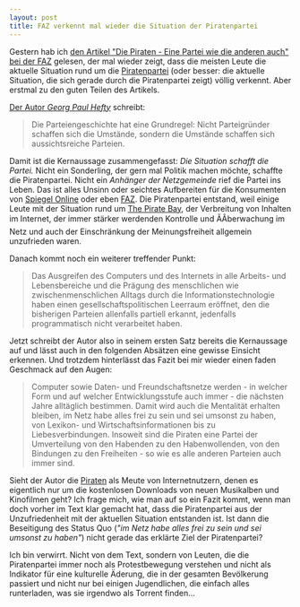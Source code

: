 ```yaml
---
layout: post
title: FAZ verkennt mal wieder die Situation der Piratenpartei
---
```

Gestern hab ich [den Artikel "Die Piraten - Eine Partei wie die anderen
auch" bei der FAZ][1] gelesen, der mal wieder zeigt, dass die meisten
Leute die aktuelle Situation rund um die [Piratenpartei][5] (oder besser: die
aktuelle Situation, die sich gerade durch die Piratenpartei zeigt)
völlig verkennt. Aber erstmal zu den guten Teilen des Artikels.

[Der Autor *Georg Paul Hefty*][0] schreibt:

> Die Parteiengeschichte hat eine Grundregel: Nicht Parteigründer
> schaffen sich die Umstände, sondern die Umstände schaffen
> sich aussichtsreiche Parteien.

Damit ist die Kernaussage zusammengefasst: *Die Situation schafft die
Partei.* Nicht ein Sonderling, der gern mal Politik machen möchte,
schaffte die Piratenpartei. Nicht ein *Anhänger der Netzgemeinde* rief
die Partei ins Leben. Das ist alles Unsinn oder seichtes Aufbereiten für
die Konsumenten von [Spiegel Online][2] oder eben [FAZ][3]. Die
Piratenpartei entstand, weil einige Leute mit der Situation rund um [The
Pirate Bay][4], der Verbreitung von Inhalten im Internet, der immer
stärker werdenden Kontrolle und ÃÂberwachung im Netz und auch der
Einschränkung der Meinungsfreiheit allgemein unzufrieden waren.

Danach kommt noch ein weiterer treffender Punkt:

> Das Ausgreifen des Computers und des Internets in alle Arbeits- und
> Lebensbereiche und die Prägung des menschlichen wie
> zwischenmenschlichen Alltags durch die Informationstechnologie haben
> einen gesellschaftspolitischen Leerraum eröffnet, den die bisherigen
> Parteien allenfalls partiell erkannt, jedenfalls programmatisch nicht
> verarbeitet haben.

Jetzt schreibt der Autor also in seinem ersten Satz bereits die
Kernaussage auf und lässt auch in den folgenden Absätzen eine gewisse
Einsicht erkennen. Und trotzdem hinterlässt das Fazit bei mir wieder
einen faden Geschmack auf den Augen:

> Computer sowie Daten- und Freundschaftsnetze werden - in welcher Form
> und auf welcher Entwicklungsstufe auch immer - die nächsten Jahre
> alltäglich bestimmen. Damit wird auch die Mentalität erhalten bleiben,
> im Netz habe alles frei zu sein und sei umsonst zu haben, von Lexikon-
> und Wirtschaftsinformationen bis zu Liebesverbindungen. Insoweit sind
> die Piraten eine Partei der Umverteilung von den Habenden zu den
> Habenwollenden, von den Bindungen zu den Freiheiten - so wie es alle
> anderen Parteien auch immer sind.

Sieht der Autor die [Piraten][5] als Meute von Internetnutzern, denen es
eigentlich nur um die kostenlosen Downloads von neuen Musikalben und
Kinofilmen geht? Ich frage mich, wie man auf so ein Fazit kommt, wenn
man doch vorher im Text klar gemacht hat, dass die Piratenpartei aus der
Unzufriedenheit mit der aktuellen Situation entstanden ist. Ist dann die
Beseitigung des Status Quo (*"im Netz habe alles frei zu sein und sei
umsonst zu haben"*) nicht gerade das erklärte Ziel der Piratenpartei?

Ich bin verwirrt. Nicht von dem Text, sondern von Leuten, die die
Piratenpartei immer noch als Protestbewegung verstehen und nicht als
Indikator für eine kulturelle Äderung, die in der gesamten Bevölkerung
passiert und nicht nur bei einigen Jugendlichen, die einfach alles
runterladen, was sie irgendwo als Torrent finden...

[0]: http://www.faz.net/redaktion/georg-paul-hefty-11123669.html
[1]: http://www.faz.net/aktuell/politik/inland/die-piraten-eine-partei-wie-die-anderen-auch-11738945.html
[2]: http://www.spiegel.de/
[3]: http://www.faz.net/
[4]: https://thepiratebay.se/about
[5]: http://piratenpartei.de/

